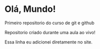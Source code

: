 # Olá, Mundo!
 Primeiro repositorio do curso de git e github

 Repositorio criado durante uma aula ao vivo!
 
 Essa linha eu adicionei diretamente no site.
